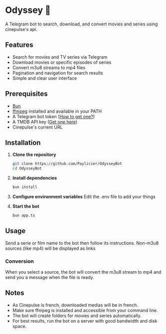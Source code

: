 # Odyssey 🎥

A Telegram bot to search, download, and convert movies and series using cinepulse's api.

## Features
- Search for movies and TV series via Telegram
- Download movies or specific episodes of series
- Convert m3u8 streams to mp4 files
- Pagination and navigation for search results
- Simple and clear user interface

## Prerequisites
- [Bun](https://bun.com)
- [ffmpeg](https://ffmpeg.org/) installed and available in your PATH
- A Telegram bot token ([How to get one?](https://core.telegram.org/bots#6-botfather))
- A TMDB API key ([Get one here](https://www.themoviedb.org/settings/api))
- Cinepulse's current URL

## Installation

1. **Clone the repository**
   ```bash
   git clone https://github.com/Paylicier/OdysseyBot
   cd OdysseyBot
   ```

2. **Install dependencies**
   ```bash
   bun install
   ```

3. **Configure environment variables**
   Edit the .env file to add your things

4. **Start the bot**
   ```bash
   bun app.ts
   ```

## Usage

Send a serie or film name to the bot then follow its instructions. Non-m3u8 sources (like mp4) will be displayed as links

### Conversion
When you select a source, the bot will convert the m3u8 stream to mp4 and send you a message when the file is ready.

## Notes
- As Cinepulse is french, downloaded medias will be in french.
- Make sure ffmpeg is installed and accessible from your command line.
- The bot will create folders for movies and series automatically.
- For best results, run the bot on a server with good bandwidth and disk space.
